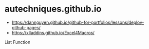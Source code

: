 # autechniques.github.io

- https://dannguyen.github.io/github-for-portfolios/lessons/deploy-github-pages/
- https://xlladdins.github.io/Excel4Macros/

List Function
